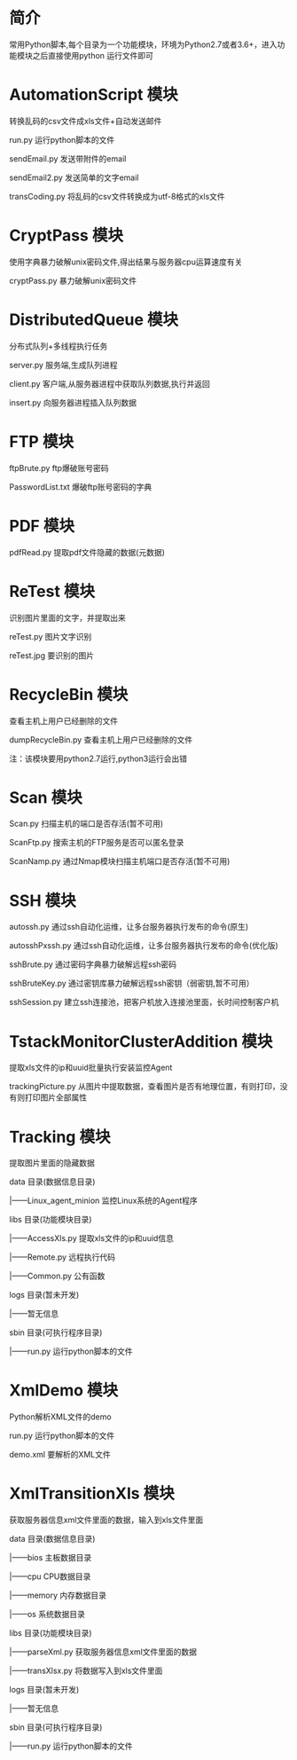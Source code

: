 # 简介
 
常用Python脚本,每个目录为一个功能模块，环境为Python2.7或者3.6+，进入功能模块之后直接使用python 运行文件即可

# AutomationScript 模块

转换乱码的csv文件成xls文件+自动发送邮件

run.py 运行python脚本的文件

sendEmail.py 发送带附件的email

sendEmail2.py 发送简单的文字email

transCoding.py 将乱码的csv文件转换成为utf-8格式的xls文件

# CryptPass 模块

使用字典暴力破解unix密码文件,得出结果与服务器cpu运算速度有关

cryptPass.py 暴力破解unix密码文件

# DistributedQueue 模块

分布式队列+多线程执行任务

server.py 服务端,生成队列进程

client.py 客户端,从服务器进程中获取队列数据,执行并返回

insert.py 向服务器进程插入队列数据

# FTP 模块

ftpBrute.py ftp爆破账号密码

PasswordList.txt 爆破ftp账号密码的字典

# PDF 模块

pdfRead.py 提取pdf文件隐藏的数据(元数据)

# ReTest 模块

识别图片里面的文字，并提取出来

reTest.py 图片文字识别

reTest.jpg 要识别的图片

# RecycleBin 模块

查看主机上用户已经删除的文件

dumpRecycleBin.py 查看主机上用户已经删除的文件

注：该模块要用python2.7运行,python3运行会出错

# Scan 模块

Scan.py 扫描主机的端口是否存活(暂不可用)

ScanFtp.py 搜索主机的FTP服务是否可以匿名登录

ScanNamp.py 通过Nmap模块扫描主机端口是否存活(暂不可用)

# SSH 模块

autossh.py 通过ssh自动化运维，让多台服务器执行发布的命令(原生)

autosshPxssh.py 通过ssh自动化运维，让多台服务器执行发布的命令(优化版)

sshBrute.py 通过密码字典暴力破解远程ssh密码

sshBruteKey.py 通过密钥库暴力破解远程ssh密钥（弱密钥,暂不可用）

sshSession.py 建立ssh连接池，把客户机放入连接池里面，长时间控制客户机

# TstackMonitorClusterAddition 模块

提取xls文件的ip和uuid批量执行安装监控Agent

trackingPicture.py 从图片中提取数据，查看图片是否有地理位置，有则打印，没有则打印图片全部属性

# Tracking 模块

提取图片里面的隐藏数据

data 目录(数据信息目录)

|——Linux_agent_minion 监控Linux系统的Agent程序

libs 目录(功能模块目录)

|——AccessXls.py 提取xls文件的ip和uuid信息

|——Remote.py 远程执行代码

|——Common.py 公有函数

logs 目录(暂未开发)

|——暂无信息

sbin 目录(可执行程序目录)

|——run.py 运行python脚本的文件

# XmlDemo 模块

Python解析XML文件的demo

run.py 运行python脚本的文件

demo.xml 要解析的XML文件

# XmlTransitionXls 模块

获取服务器信息xml文件里面的数据，输入到xls文件里面

data 目录(数据信息目录)

|——bios 主板数据目录

|——cpu CPU数据目录

|——memory 内存数据目录

|——os 系统数据目录

libs 目录(功能模块目录)

|——parseXml.py 获取服务器信息xml文件里面的数据

|——transXlsx.py 将数据写入到xls文件里面

logs 目录(暂未开发)

|——暂无信息

sbin 目录(可执行程序目录)

|——run.py 运行python脚本的文件
